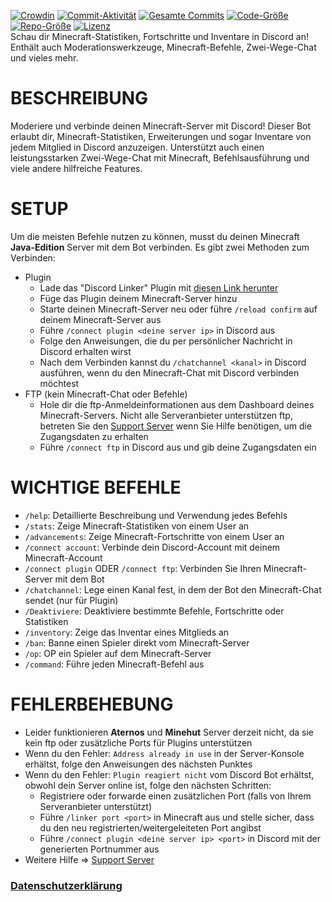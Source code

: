 [![Crowdin](https://badges.crowdin.net/minecraft-smp-bot/localized.svg)](https://crowdin.com/project/minecraft-smp-bot) [![Commit-Aktivität](https://img.shields.io/github/commit-activity/m/MC-Linker/MC-Linker)](https://github.com/MC-Linker/MC-Linker) [![Gesamte Commits](https://badgen.net/github/commits/MC-Linker/MC-Linker/main)](https://github.com/MC-Linker/MC-Linker) [![Code-Größe](https://img.shields.io/github/languages/code-size/MC-Linker/MC-Linker)](https://github.com/MC-Linker/MC-Linker) [![Repo-Größe](https://img.shields.io/github/repo-size/MC-Linker/MC-Linker)](https://github.com/MC-Linker/MC-Linker) [![Lizenz](https://img.shields.io/badge/license-CC%20BY--NC%204.0-red)](https://github.com/MC-Linker/MC-Linker/blob/main/LICENSE.md)
<br>
Schau dir Minecraft-Statistiken, Fortschritte und Inventare in Discord an! Enthält auch Moderationswerkzeuge, Minecraft-Befehle, Zwei-Wege-Chat und vieles mehr.

# BESCHREIBUNG
Moderiere und verbinde deinen Minecraft-Server mit Discord! Dieser Bot erlaubt dir, Minecraft-Statistiken, Erweiterungen und sogar Inventare von jedem Mitglied in Discord anzuzeigen. Unterstützt auch einen leistungsstarken Zwei-Wege-Chat mit Minecraft, Befehlsausführung und viele andere hilfreiche Features.

# SETUP
Um die meisten Befehle nutzen zu können, musst du deinen Minecraft **Java-Edition** Server mit dem Bot verbinden. Es gibt zwei Methoden zum Verbinden:
+ Plugin
    + Lade das "Discord Linker" Plugin mit [diesen Link herunter](https://www.spigotmc.org/resources/discord-linker.98749/)
    + Füge das Plugin deinem Minecraft-Server hinzu
    + Starte deinen Minecraft-Server neu oder führe `/reload confirm` auf deinem Minecraft-Server aus
    + Führe `/connect plugin <deine server ip>` in Discord aus
    + Folge den Anweisungen, die du per persönlicher Nachricht in Discord erhalten wirst
    + Nach dem Verbinden kannst du `/chatchannel <kanal>` in Discord ausführen, wenn du den Minecraft-Chat mit Discord verbinden möchtest
+ FTP (kein Minecraft-Chat oder Befehle)
    + Hole dir die ftp-Anmeldeinformationen aus dem Dashboard deines Minecraft-Servers. Nicht alle Serveranbieter unterstützen ftp, betreten Sie den [Support Server](https://discord.gg/rX36kZUGNK) wenn Sie Hilfe benötigen, um die Zugangsdaten zu erhalten
    + Führe `/connect ftp` in Discord aus und gib deine Zugangsdaten ein

# WICHTIGE BEFEHLE
+ `/help`: Detaillierte Beschreibung und Verwendung jedes Befehls
+ `/stats`: Zeige Minecraft-Statistiken von einem User an
+ `/advancements`: Zeige Minecraft-Fortschritte von einem User an
+ `/connect account`: Verbinde dein Discord-Account mit deinem Minecraft-Account
+ `/connect plugin` ODER `/connect ftp`: Verbinden Sie Ihren Minecraft-Server mit dem Bot
+ `/chatchannel`: Lege einen Kanal fest, in dem der Bot den Minecraft-Chat sendet (nur für Plugin)
+ `/Deaktiviere`: Deaktiviere bestimmte Befehle, Fortschritte oder Statistiken
+ `/inventory`: Zeige das Inventar eines Mitglieds an
+ `/ban`: Banne einen Spieler direkt vom Minecraft-Server
+ `/op`: OP ein Spieler auf dem Minecraft-Server
+ `/command`: Führe jeden Minecraft-Befehl aus

# FEHLERBEHEBUNG
+ Leider funktionieren **Aternos** und **Minehut** Server derzeit nicht, da sie kein ftp oder zusätzliche Ports für Plugins unterstützen
+ Wenn du den Fehler: `Address already in use` in der Server-Konsole erhältst, folge den Anweisungen des nächsten Punktes
+ Wenn du den Fehler: `Plugin reagiert nicht` vom Discord Bot erhältst, obwohl dein Server online ist, folge den nächsten Schritten:
    + Registriere oder forwarde einen zusätzlichen Port (falls von Ihrem Serveranbieter unterstützt)
    + Führe `/linker port <port>` in Minecraft aus und stelle sicher, dass du den neu registrierten/weitergeleiteten Port angibst
    + Führe `/connect plugin <deine server ip> <port>` in Discord mit der generierten Portnummer aus
+ Weitere Hilfe => [Support Server](https://discord.gg/rX36kZUGNK)


### [Datenschutzerklärung](https://github.com/Lianecx/Minecraft-SMP-Bot/blob/main/PRIVACY.md)
